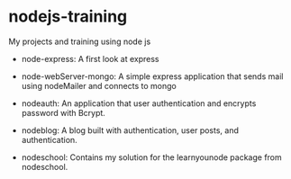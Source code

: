 # nodejs-training
My projects and training using node js

- node-express: A first look at express

- node-webServer-mongo: A simple express application that sends mail using nodeMailer and connects to mongo

- nodeauth: An application that user authentication and encrypts password with Bcrypt.

- nodeblog: A blog built with authentication, user posts, and authentication.

- nodeschool: Contains my solution for the learnyounode package from nodeschool.
